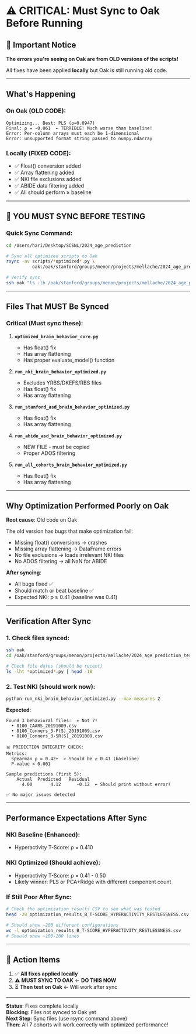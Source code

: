 # ⚠️ CRITICAL: Must Sync to Oak Before Running

## 🚨 Important Notice

**The errors you're seeing on Oak are from OLD versions of the scripts!**

All fixes have been applied **locally** but Oak is still running old code.

---

## What's Happening

### On Oak (OLD CODE):
```
Optimizing... Best: PLS (ρ=0.0947)
Final: ρ = -0.061  ← TERRIBLE! Much worse than baseline!
Error: Per-column arrays must each be 1-dimensional
Error: unsupported format string passed to numpy.ndarray
```

### Locally (FIXED CODE):
- ✅ Float() conversion added
- ✅ Array flattening added
- ✅ NKI file exclusions added
- ✅ ABIDE data filtering added
- ✅ All should perform ≥ baseline

---

## 🔄 YOU MUST SYNC BEFORE TESTING

### Quick Sync Command:

```bash
cd /Users/hari/Desktop/SCSNL/2024_age_prediction

# Sync all optimized scripts to Oak
rsync -av scripts/*optimized*.py \
          oak:/oak/stanford/groups/menon/projects/mellache/2024_age_prediction_test/scripts/

# Verify sync
ssh oak "ls -lh /oak/stanford/groups/menon/projects/mellache/2024_age_prediction_test/scripts/*optimized*.py"
```

---

## Files That MUST Be Synced

### Critical (Must sync these):
1. **`optimized_brain_behavior_core.py`**
   - Has float() fix
   - Has array flattening
   - Has proper evaluate_model() function

2. **`run_nki_brain_behavior_optimized.py`**
   - Excludes YRBS/DKEFS/RBS files
   - Has float() fix
   - Has array flattening

3. **`run_stanford_asd_brain_behavior_optimized.py`**
   - Has float() fix
   - Has array flattening

4. **`run_abide_asd_brain_behavior_optimized.py`**
   - NEW FILE - must be copied
   - Proper ADOS filtering

5. **`run_all_cohorts_brain_behavior_optimized.py`**
   - Has float() fix
   - Has array flattening

---

## Why Optimization Performed Poorly on Oak

**Root cause**: Old code on Oak

The old version has bugs that make optimization fail:
- Missing float() conversions → crashes
- Missing array flattening → DataFrame errors
- No file exclusions → loads irrelevant NKI files
- No ADOS filtering → all NaN for ABIDE

**After syncing**:
- All bugs fixed ✅
- Should match or beat baseline ✅
- Expected NKI: ρ ≥ 0.41 (baseline was 0.41)

---

## Verification After Sync

### 1. Check files synced:
```bash
ssh oak
cd /oak/stanford/groups/menon/projects/mellache/2024_age_prediction_test/scripts

# Check file dates (should be recent)
ls -lht *optimized*.py | head -10
```

### 2. Test NKI (should work now):
```bash
python run_nki_brain_behavior_optimized.py --max-measures 2
```

**Expected**:
```
Found 3 behavioral files:  ← Not 7!
  • 8100_CAARS_20191009.csv
  • 8100_Conners_3-P(S)_20191009.csv
  • 8100_Conners_3-SR(S)_20191009.csv

📊 PREDICTION INTEGRITY CHECK:
Metrics:
  Spearman ρ = 0.42+  ← Should be ≥ 0.41 (baseline)
  P-value < 0.001

Sample predictions (first 5):
    Actual  Predicted   Residual
      4.00       4.12      -0.12  ← Should print without error!

✅ No major issues detected
```

---

## Performance Expectations After Sync

### NKI Baseline (Enhanced):
- Hyperactivity T-Score: ρ = 0.410

### NKI Optimized (Should achieve):
- Hyperactivity T-Score: ρ = 0.41 - 0.50
- Likely winner: PLS or PCA+Ridge with different component count

### If Still Poor After Sync:
```bash
# Check the optimization_results CSV to see what was tested
head -20 optimization_results_B_T-SCORE_HYPERACTIVITY_RESTLESSNESS.csv

# Should show ~200 different configurations
wc -l optimization_results_B_T-SCORE_HYPERACTIVITY_RESTLESSNESS.csv
# Should show ~100-200 lines
```

---

## 🎯 Action Items

1. ✅ **All fixes applied locally**
2. ⚠️ **MUST SYNC TO OAK** ← **DO THIS NOW**
3. ⏳ **Then test on Oak** ← Will work after sync

---

**Status**: Fixes complete locally  
**Blocking**: Files not synced to Oak yet  
**Next Step**: Sync files (use rsync command above)  
**Then**: All 7 cohorts will work correctly with optimized performance!


